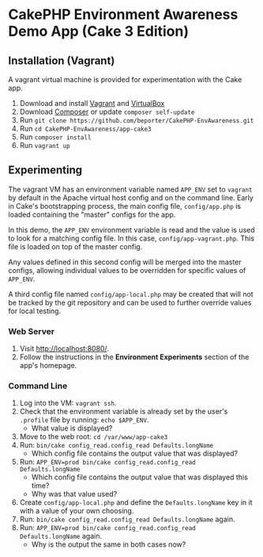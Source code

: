 # CakePHP Environment Awareness Demo App (Cake 3 Edition)


## Installation (Vagrant)

A vagrant virtual machine is provided for experimentation with the Cake app.

1. Download and install [Vagrant](https://www.vagrantup.com/) and [VirtualBox](https://www.virtualbox.org/)
1. Download [Composer](http://getcomposer.org/doc/00-intro.md) or update `composer self-update`
1. Run `git clone https://github.com/beporter/CakePHP-EnvAwareness.git`
1. Run `cd CakePHP-EnvAwareness/app-cake3`
1. Run `composer install`
1. Run `vagrant up`


## Experimenting

The vagrant VM has an environment variable named `APP_ENV` set to `vagrant` by default in the Apache virtual host config and on the command line. Early in Cake's bootstrapping process, the main config file, `config/app.php` is loaded containing the "master" configs for the app.

In this demo, the `APP_ENV` environment variable is read and the value is used to look for a matching config file. In this case, `config/app-vagrant.php`. This file is loaded on top of the master config.

Any values defined in this second config will be merged into the master configs, allowing individual values to be overridden for specific values of `APP_ENV`.

A third config file named `config/app-local.php` may be created that will not be tracked by the git repository and can be used to further override values for local testing.


### Web Server

1. Visit [http://localhost:8080/](http://localhost:8080/).
1. Follow the instructions in the **Environment Experiments** section of the app's homepage.


### Command Line

1. Log into the VM: `vagrant ssh`.
1. Check that the environment variable is already set by the user's `.profile` file by running: `echo $APP_ENV`.
	* What value is displayed?
1. Move to the web root: `cd /var/www/app-cake3`
1. Run: `bin/cake config_read.config_read Defaults.longName`
	* Which config file contains the output value that was displayed?
1. Run: `APP_ENV=prod bin/cake config_read.config_read Defaults.longName`
	* Which config file contains the output value that was displayed this time?
	* Why was that value used?
1. Create `config/app-local.php` and define the `Defaults.longName` key in it with a value of your own choosing.
1. Run: `bin/cake config_read.config_read Defaults.longName` again.
1. Run: `APP_ENV=prod bin/cake config_read.config_read Defaults.longName` again.
	* Why is the output the same in both cases now?
